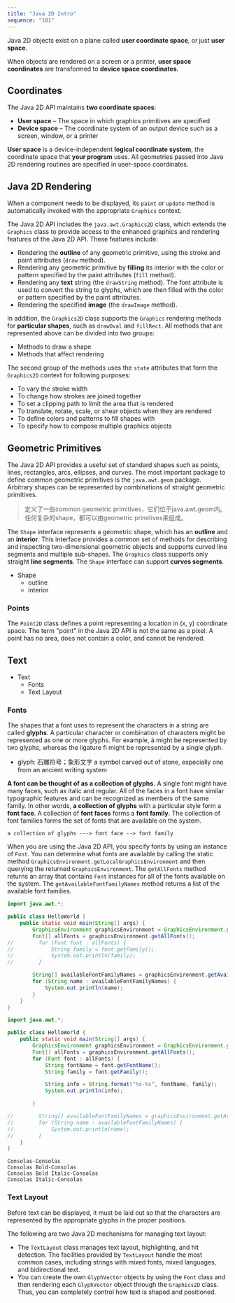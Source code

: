 ```yaml
---
title: "Java 2D Intro"
sequence: "101"
---
```


Java 2D objects exist on a plane called **user coordinate space**, or just **user space**.

When objects are rendered on a screen or a printer, **user space coordinates** are transformed to **device space coordinates**.

## Coordinates

The Java 2D API maintains **two coordinate spaces**:

- **User space** – The space in which graphics primitives are specified
- **Device space** – The coordinate system of an output device such as a screen, window, or a printer

**User space** is a device-independent **logical coordinate system**, the coordinate space that **your program** uses.
All geometries passed into Java 2D rendering routines are specified in user-space coordinates.

## Java 2D Rendering

When a component needs to be displayed, its `paint` or `update` method is automatically invoked with the appropriate `Graphics` context.

The Java 2D API includes the `java.awt.Graphics2D` class, which extends the `Graphics` class
to provide access to the enhanced graphics and rendering features of the Java 2D API.
These features include:

- Rendering the **outline** of any geometric primitive, using the stroke and paint attributes (`draw` method).
- Rendering any geometric primitive by **filling** its interior with the color or pattern specified by the paint attributes (`fill` method).
- Rendering any **text** string (the `drawString` method). The font attribute is used to convert the string to glyphs, which are then filled with the color or pattern specified by the paint attributes.
- Rendering the specified **image** (the `drawImage` method).

In addition, the `Graphics2D` class supports the `Graphics` rendering methods for **particular shapes**, such as `drawOval` and `fillRect`.
All methods that are represented above can be divided into two groups:

- Methods to draw a shape
- Methods that affect rendering

The second group of the methods uses the `state` attributes that form the `Graphics2D` context for following purposes:

- To vary the stroke width
- To change how strokes are joined together
- To set a clipping path to limit the area that is rendered
- To translate, rotate, scale, or shear objects when they are rendered
- To define colors and patterns to fill shapes with
- To specify how to compose multiple graphics objects

## Geometric Primitives

The Java 2D API provides a useful set of standard shapes such as points, lines, rectangles, arcs, ellipses, and curves.
The most important package to define common geometric primitives is the `java.awt.geom` package.
Arbitrary shapes can be represented by combinations of straight geometric primitives.

> 定义了一些common geometric primitives，它们位于java.awt.geom内。任何复杂的shape，都可以由geometric primitives来组成。

The `Shape` interface represents a geometric shape,
which has an **outline** and an **interior**.
This interface provides a common set of methods for describing and inspecting two-dimensional geometric objects and
supports curved line segments and multiple sub-shapes.
The `Graphics` class supports only straight **line segments**.
The `Shape` interface can support **curves segments**.

- Shape
  - outline
  - interior

### Points

The `Point2D` class defines a point representing a location in (x, y) coordinate space.
The term "point" in the Java 2D API is not the same as a pixel.
A point has no area, does not contain a color, and cannot be rendered.

## Text

- Text
  - Fonts
  - Text Layout

### Fonts

The shapes that a font uses to represent the characters in a string are called **glyphs**.
A particular character or combination of characters might be represented as one or more glyphs.
For example, á might be represented by two glyphs,
whereas the ligature fi might be represented by a single glyph.

- glyph: 石雕符号；象形文字 a symbol carved out of stone, especially one from an ancient writing system

**A font can be thought of as a collection of glyphs.**
A single font might have many faces, such as italic and regular.
All of the faces in a font have similar typographic features and
can be recognized as members of the same family.
In other words, **a collection of glyphs** with a particular style form a **font face**.
A collection of **font faces** forms a **font family**.
The collection of font families forms the set of fonts that are available on the system.

```text
a collection of glyphs ---> font face --> font family
```

When you are using the Java 2D API, you specify fonts by using an instance of `Font`.
You can determine what fonts are available by calling the static method `GraphicsEnvironment.getLocalGraphicsEnvironment`
and then querying the returned `GraphicsEnvironment`.
The `getAllFonts` method returns an array that contains `Font` instances for all of the fonts available on the system.
The `getAvailableFontFamilyNames` method returns a list of the available font families.

```java
import java.awt.*;

public class HelloWorld {
    public static void main(String[] args) {
        GraphicsEnvironment graphicsEnvironment = GraphicsEnvironment.getLocalGraphicsEnvironment();
        Font[] allFonts = graphicsEnvironment.getAllFonts();
//        for (Font font : allFonts) {
//            String family = font.getFamily();
//            System.out.println(family);
//        }

        String[] availableFontFamilyNames = graphicsEnvironment.getAvailableFontFamilyNames();
        for (String name : availableFontFamilyNames) {
            System.out.println(name);
        }
    }
}
```

```java
import java.awt.*;

public class HelloWorld {
    public static void main(String[] args) {
        GraphicsEnvironment graphicsEnvironment = GraphicsEnvironment.getLocalGraphicsEnvironment();
        Font[] allFonts = graphicsEnvironment.getAllFonts();
        for (Font font : allFonts) {
            String fontName = font.getFontName();
            String family = font.getFamily();

            String info = String.format("%s-%s", fontName, family);
            System.out.println(info);

        }

//        String[] availableFontFamilyNames = graphicsEnvironment.getAvailableFontFamilyNames();
//        for (String name : availableFontFamilyNames) {
//            System.out.println(name);
//        }
    }
}
```

```text
Consolas-Consolas
Consolas Bold-Consolas
Consolas Bold Italic-Consolas
Consolas Italic-Consolas
```

### Text Layout

Before text can be displayed, it must be laid out so that the characters are represented by the appropriate glyphs in the proper positions.

The following are two Java 2D mechanisms for managing text layout:

- The `TextLayout` class manages text layout, highlighting, and hit detection.
  The facilities provided by `TextLayout` handle the most common cases, including strings with mixed fonts, mixed languages, and bidirectional text.
- You can create the own `GlyphVector` objects by using the `Font` class and then rendering each `GlyphVector` object through the `Graphics2D` class.
  Thus, you can completely control how text is shaped and positioned.



